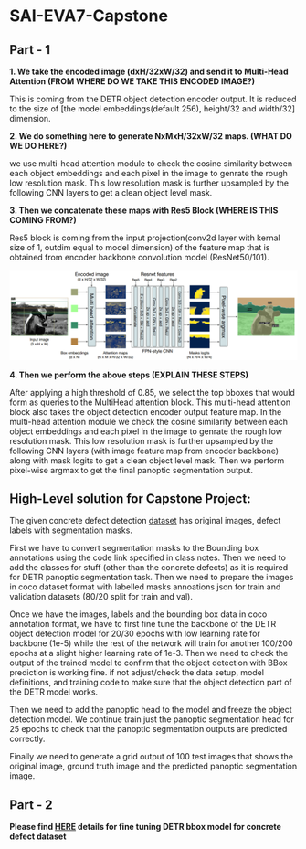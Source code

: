 # SAI-EVA7-Capstone

## Part - 1
**1. We take the encoded image (dxH/32xW/32) and send it to Multi-Head Attention (FROM WHERE DO WE TAKE THIS ENCODED IMAGE?)**

This is coming from the DETR object detection encoder output. It is reduced to the size of [the model embeddings(default 256), height/32 and width/32] dimension.

**2. We do something here to generate NxMxH/32xW/32 maps. (WHAT DO WE DO HERE?)**

we use multi-head attention module to check the cosine similarity between each object embeddings and each pixel in the image to genrate the rough low resolution mask. This low resolution mask is further upsampled by the following CNN layers to get a clean object level mask.

**3. Then we concatenate these maps with Res5 Block (WHERE IS THIS COMING FROM?)**

Res5 block is coming from the input projection(conv2d layer with kernal size of 1, outdim equal to model dimension) of the feature map that is obtained from encoder backbone convolution model (ResNet50/101). 

![Panoptic Head](https://github.com/sdev2030/SAI-EVA7-Capstone/blob/main/resource_imgs/arch-1.png)

**4. Then we perform the above steps (EXPLAIN THESE STEPS)**

After applying a high threshold of 0.85, we select  the top bboxes that would form as queries to the MultiHead attention block. This multi-head attention block also takes the object detection encoder output feature map. In the multi-head attention module we check the cosine similarity between each object embeddings and each pixel in the image to genrate the rough low resolution mask. This low resolution mask is further upsampled by the following CNN layers (with image feature map from encoder backbone) along with mask logits to get a clean object level mask. Then we perform pixel-wise argmax to get the final panoptic segmentation output.

## High-Level solution for Capstone Project:

The given concrete defect detection [dataset](https://github.com/ZHANGKEON/DIS-YOLO) has original images, defect labels with segmentation masks.

First we have to convert segmentation masks to the Bounding box annotations using the code link specified in class notes. Then we need to add the classes for stuff (other  than the concrete defects)  as it is required for DETR panoptic segmentation task. Then we need to prepare the images in coco dataset format with labelled masks annoations json for train and validation datasets (80/20 split for train and val).

Once we have the images, labels and the bounding box data in coco annotation format, we have to first fine tune the backbone of the DETR object detection model for 20/30 epochs with low learning rate for backbone (1e-5) while the rest of the network will train for another 100/200 epochs at a slight higher learning rate of 1e-3. Then we need to check the output of the trained model to confirm that the object detection with BBox prediction is working fine. if not adjust/check the data setup, model definitions, and training code to make sure that the object detection part of the DETR model works.

Then we need to add the panoptic head to the model and freeze the object detection model. We continue train just the panoptic segmentation head for 25 epochs to check that the panoptic segmentation outputs are predicted correctly.

Finally we need to generate a grid output of 100 test images that shows the original image, ground truth image and the predicted panoptic segmentation image.

## Part - 2

**Please find [HERE](https://github.com/sdev2030/SAI-EVA7-Capstone/blob/main/Part2_BBoxPrediction_README.md) details for fine tuning DETR bbox model for concrete defect dataset**
